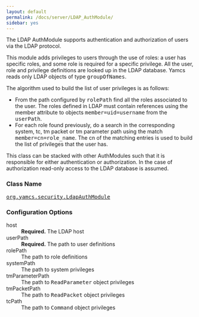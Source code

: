 ```yaml
---
layout: default
permalink: /docs/server/LDAP_AuthModule/
sidebar: yes
---
```


The LDAP AuthModule supports authentication and authorization of users via the LDAP protocol.

This module adds privileges to users through the use of roles: a user has specific roles, and some role is required for a specific privilege. All the user, role and privilege definitions are looked up in the LDAP database. Yamcs reads only LDAP objects of type <tt>groupOfNames</tt>.

The algorithm used to build the list of user privileges is as follows:

* From the path configured by <tt>rolePath</tt> find all the roles associated to the user. The roles defined in LDAP must contain references using the member attribute to objects <tt>member=uid=username</tt> from the <tt>userPath</tt>.
* For each role found previously, do a search in the corresponding system, tc, tm packet or tm parameter path using the match <tt>member=cn=role_name</tt>. The cn of the matching entries is used to build the list of privileges that the user has.

<div class="hint">
  This class can be stacked with other AuthModules such that it is responsible for either authentication or authorization. In the case of authorization read-only access to the LDAP database is assumed.
</div>

### Class Name
[<tt>org.yamcs.security.LdapAuthModule</tt>](https://javadoc.io/page/org.yamcs/yamcs-core/latest/org/yamcs/security/LdapAuthModule.html)

### Configuration Options

<dl>
  <dt>host</dt>
  <dd>
    <b>Required.</b> The LDAP host
  </dd>
  <dt>userPath</dt>
  <dd>
    <b>Required.</b> The path to user definitions
  </dd>
  <dt>rolePath</dt>
  <dd>The path to role definitions</dd>
  <dt>systemPath</dt>
  <dd>The path to system privileges</dd>
  <dt>tmParameterPath</dt>
  <dd>The path to <tt>ReadParameter</tt> object privileges</dd>
  <dt>tmPacketPath</dt>
  <dd>The path to <tt>ReadPacket</tt> object privileges</dd>
  <dt>tcPath</dt>
  <dd>The path to <tt>Command</tt> object privileges</dd>
</dl>
